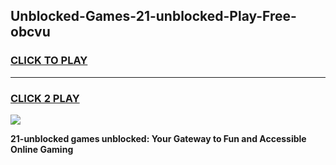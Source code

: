 
## Unblocked-Games-21-unblocked-Play-Free-obcvu
<h3>
<a href="https://premium76.site?title=21-unblocked&ref=23A">CLICK TO PLAY</a></h3>
<hr>

<h3>
<a href="https://premium76.site?title=21-unblocked&ref=23A">CLICK 2 PLAY</a>
  
</h3>

<a href="https://premium76.site?title=21-unblocked&ref=23A"><img src="https://clearcache.store/games.png"></a>


**21-unblocked games unblocked: Your Gateway to Fun and Accessible Online Gaming**
